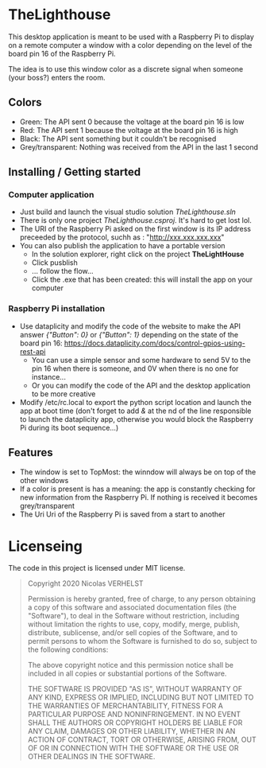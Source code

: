 # TheLighthouse

This desktop application is meant to be used with a Raspberry Pi to display on a remote computer a window with a color depending on the level of the board pin 16 of the Raspberry Pi.

The idea is to use this window color as a discrete signal when someone (your boss?) enters the room.

## Colors

- Green: The API sent 0 because the voltage at the board pin 16 is low
- Red: The API sent 1 because the voltage at the board pin 16 is high
- Black: The API sent something but it couldn't be recognised
- Grey/transparent: Nothing was received from the API in the last 1 second

## Installing / Getting started

### Computer application

- Just build and launch the visual studio solution *TheLighthouse.sln*
- There is only one project *TheLighthouse.csproj*. It's hard to get lost lol.
- The URI of the Raspberry Pi asked on the first window is its IP address preceeded by the protocol, suchh as : "http://xxx.xxx.xxx.xxx"
- You can also publish the application to have a portable version
  - In the solution explorer, right click on the project **TheLightHouse**
  - Click pusblish
  - ... follow the flow...
  - Click the .exe that has been created: this will install the app on your computer

### Raspberry Pi installation

- Use dataplicity and modify the code of the website to make the API answer *{"Button": 0}* or *{"Button": 1}* depending on the state of the board pin 16: https://docs.dataplicity.com/docs/control-gpios-using-rest-api
  - You can use a simple sensor and some hardware to send 5V to the pin 16 when there is someone, and 0V when there is no one for instance...
  - Or you can modify the code of the API and the desktop application to be more creative
- Modify /etc/rc.local to export the python script location and launch the app at boot time (don't forget to add *&* at the nd of the line responsible to launch the dataplicity app, otherwise you would block the Raspberry Pi during its boot sequence...)

## Features

- The window is set to TopMost: the winndow will always be on top of the other windows
- If a color is present is has a meaning: the app is constantly checking for new information from the Raspberry Pi. If nothing is received it becomes grey/transparent
- The Uri Uri of the Raspberry Pi is saved from a start to another

# Licenseing

The code in this project is licensed under MIT license.

> Copyright 2020 Nicolas VERHELST
> 
> Permission is hereby granted, free of charge, to any person obtaining a copy of this software and associated documentation files (the "Software"), to deal in the Software without restriction, including without limitation the rights to use, copy, modify, merge, publish, distribute, sublicense, and/or sell copies of the Software, and to permit persons to whom the Software is furnished to do so, subject to the following conditions:
> 
> The above copyright notice and this permission notice shall be included in all copies or substantial portions of the Software.
> 
> THE SOFTWARE IS PROVIDED "AS IS", WITHOUT WARRANTY OF ANY KIND, EXPRESS OR IMPLIED, INCLUDING BUT NOT LIMITED TO THE WARRANTIES OF MERCHANTABILITY, FITNESS FOR A PARTICULAR PURPOSE AND NONINFRINGEMENT. IN NO EVENT SHALL THE AUTHORS OR COPYRIGHT HOLDERS BE LIABLE FOR ANY CLAIM, DAMAGES OR OTHER LIABILITY, WHETHER IN AN ACTION OF CONTRACT, TORT OR OTHERWISE, ARISING FROM, OUT OF OR IN CONNECTION WITH THE SOFTWARE OR THE USE OR OTHER DEALINGS IN THE SOFTWARE.
